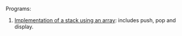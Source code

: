 Programs:

1) [Implementation of a stack using an array](https://github.com/venkat1924/IS233AI-Data_Structures/blob/main/stackUsingArray.c): includes push, pop and display.
